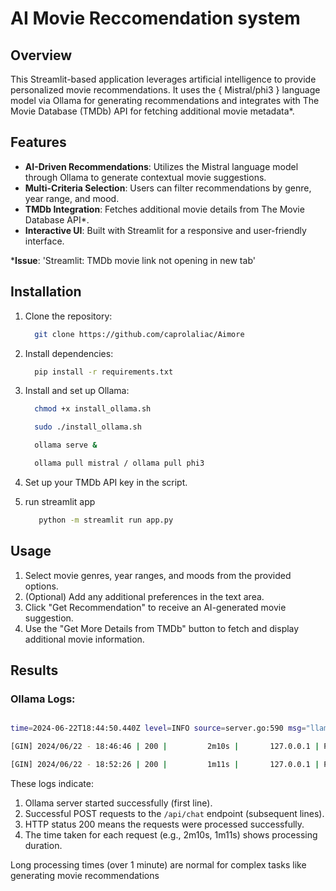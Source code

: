 # AI Movie Reccomendation system

## Overview

This Streamlit-based application leverages artificial intelligence to provide personalized movie recommendations. It uses the { Mistral/phi3 } language model via Ollama for generating recommendations and integrates with The Movie Database (TMDb) API for fetching additional movie metadata*. 

## Features

- **AI-Driven Recommendations**: Utilizes the Mistral language model through Ollama to generate contextual movie suggestions.
- **Multi-Criteria Selection**: Users can filter recommendations by genre, year range, and mood.
- **TMDb Integration**: Fetches additional movie details from The Movie Database API*.
- **Interactive UI**: Built with Streamlit for a responsive and user-friendly interface.

***Issue**: 'Streamlit: TMDb movie link not opening in new tab'

## Installation

1. Clone the repository:
    ```bash
      git clone https://github.com/caprolaliac/Aimore

2. Install dependencies:
    ```bash
      pip install -r requirements.txt

3. Install and set up Ollama:
    ```bash
      chmod +x install_ollama.sh
    ```
    ```bash
      sudo ./install_ollama.sh
    ```
    ```bash
      ollama serve &
    ```
    ```bash
      ollama pull mistral / ollama pull phi3
    ```

4. Set up your TMDb API key in the script.

5. run streamlit app

   ```bash
      python -m streamlit run app.py
   ```

  ## Usage

1. Select movie genres, year ranges, and moods from the provided options.
2. (Optional) Add any additional preferences in the text area.
3. Click "Get Recommendation" to receive an AI-generated movie suggestion.
4. Use the "Get More Details from TMDb" button to fetch and display additional movie information.

## Results


### Ollama Logs:

```bash

time=2024-06-22T18:44:50.440Z level=INFO source=server.go:590 msg="llama runner started in 13.56 seconds"

[GIN] 2024/06/22 - 18:46:46 | 200 |         2m10s |       127.0.0.1 | POST     "/api/chat"

[GIN] 2024/06/22 - 18:52:26 | 200 |         1m11s |       127.0.0.1 | POST     "/api/chat"
```

These logs indicate:

1. Ollama server started successfully (first line).
2. Successful POST requests to the `/api/chat` endpoint (subsequent lines).
3. HTTP status 200 means the requests were processed successfully.
4. The time taken for each request (e.g., 2m10s, 1m11s) shows processing duration.

Long processing times (over 1 minute) are normal for complex tasks like generating movie recommendations
